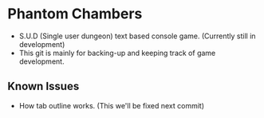 # Phantom Chambers
* S.U.D (Single user dungeon) text based console game. (Currently still in development)
* This git is mainly for backing-up and keeping track of game development.
## Known Issues
* How tab outline works. (This we'll be fixed next commit)
